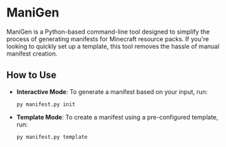 # ManiGen

  ManiGen is a Python-based command-line tool designed to simplify the process of generating manifests for Minecraft resource packs. If you're looking to quickly set up a template, this tool removes the hassle of manual manifest creation.

## How to Use

- **Interactive Mode**: To generate a manifest based on your input, run:
  ```shell
  py manifest.py init
  ```
- **Template Mode**: To create a manifest using a pre-configured template, run:
  ```shell
  py manifest.py template
  ```
